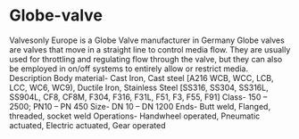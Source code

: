 # Globe-valve
Valvesonly Europe is a Globe Valve manufacturer in Germany Globe valves are valves that move in a straight line to control media flow. They are usually used for throttling and regulating flow through the valve, but they can also be employed in on/off systems to entirely allow or restrict media.   
Description
Body material-  Cast Iron, Cast steel [A216 WCB, WCC, LCB, LCC, WC6, WC9), Ductile Iron, Stainless Steel [SS316, SS304, SS316L, SS904L, CF8, CF8M, F304, F316, F31L, F51, F3, F55, F91]
Class-  150 – 2500; PN10 – PN 450
Size- DN 10 – DN 1200
Ends-  Butt weld, Flanged, threaded, socket weld
Operations- Handwheel operated, Pneumatic actuated, Electric actuated, Gear operated

